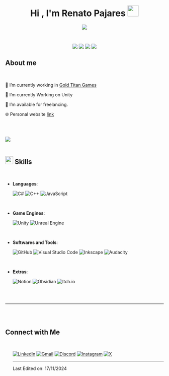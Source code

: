 <h1 align="center"><b>Hi , I'm Renato Pajares </b><img src="https://media.giphy.com/media/hvRJCLFzcasrR4ia7z/giphy.gif" width="35"></h1>
<!--  -->
<p align="center">
  <a href="https://github.com/DenverCoder1/readme-typing-svg">
    <img src="https://readme-typing-svg.herokuapp.com?font=Time+New+Roman&color=d91414&size=25&center=true&vCenter=true&width=600&height=100&lines=Game+Programmer,;Game+Designer,;Game+Sound">
  </a>
</p>

<br>


<p align="left"> 
 <p align="center">
<img src="https://img.shields.io/badge/Age-21-yellow" />
  <img src="https://img.shields.io/badge/Focus-Game%20Development-red" />
  <img src="https://img.shields.io/badge/Lives-Lima%20Perú-red" />
  <img src="https://img.shields.io/badge/Languages-Spanish%20%26%20English-red" />
</p>


## **About me**

<br>



🔭 I’m currently working in [Gold Titan Games](https://goldtitangames.com/)

🌱 I’m currently Working on Unity

🤝 I’m available for freelancing.

🌐 Personal website [link](https://nat0ezk.github.io/portafolio/)


<br><br>

<img src="https://user-images.githubusercontent.com/73097560/115834477-dbab4500-a447-11eb-908a-139a6edaec5c.gif"><br><br>

## <img src="https://media2.giphy.com/media/QssGEmpkyEOhBCb7e1/giphy.gif?cid=ecf05e47a0n3gi1bfqntqmob8g9aid1oyj2wr3ds3mg700bl&rid=giphy.gif" width ="25"><b> Skills</b>
<br>

<p align="center">

- **Languages**:
    
    ![C#](https://img.shields.io/badge/c%23-%23239120.svg?style=for-the-badge&logo=csharp&logoColor=white)
    ![C++](https://img.shields.io/badge/c++-%2300599C.svg?style=for-the-badge&logo=c%2B%2B&logoColor=white)
    ![JavaScript](https://img.shields.io/badge/javascript-%23323330.svg?style=for-the-badge&logo=javascript&logoColor=%23F7DF1E)
<br>   
    
- **Game Engines**:

    ![Unity](https://img.shields.io/badge/unity-%23000000.svg?style=for-the-badge&logo=unity&logoColor=white)
    ![Unreal Engine](https://img.shields.io/badge/unrealengine-%23313131.svg?style=for-the-badge&logo=unrealengine&logoColor=white)
    
<br>

- **Softwares and Tools**:

    ![GitHub](https://img.shields.io/badge/github-%23121011.svg?style=for-the-badge&logo=github&logoColor=white)
    ![Visual Studio Code](https://img.shields.io/badge/Visual%20Studio%20Code-0078d7.svg?style=for-the-badge&logo=visual-studio-code&logoColor=white)
    ![Inkscape](https://img.shields.io/badge/Inkscape-e0e0e0?style=for-the-badge&logo=inkscape&logoColor=080A13)
    ![Audacity](https://img.shields.io/badge/Audacity-0000CC?style=for-the-badge&logo=audacity&logoColor=white)


<br>

- **Extras**:

    ![Notion](https://img.shields.io/badge/Notion-%23000000.svg?style=for-the-badge&logo=notion&logoColor=white)
    ![Obsidian](https://img.shields.io/badge/Obsidian-%23483699.svg?style=for-the-badge&logo=obsidian&logoColor=white)
    ![Itch.io](https://img.shields.io/badge/Itch-%23FF0B34.svg?style=for-the-badge&logo=Itch.io&logoColor=white)


</p>

<br>
<br>

-----


<br>
<br>

## Connect with Me
<br>
<div align='left'>

<ul>


[![LinkedIn](https://img.shields.io/badge/linkedin-%230077B5.svg?style=for-the-badge&logo=linkedin&logoColor=white)](https://www.linkedin.com/in/renato-pajares-565b42314/)
[![Gmail](https://img.shields.io/badge/Gmail-D14836?style=for-the-badge&logo=gmail&logoColor=white)](mailto:natopcezk@gmail.com)
[![Discord](https://img.shields.io/badge/Discord-%235865F2.svg?style=for-the-badge&logo=discord&logoColor=white)](https://discordapp.com/users/natoezk)
[![Instagram](https://img.shields.io/badge/Instagram-%23E4405F.svg?style=for-the-badge&logo=Instagram&logoColor=white)](https://www.instagram.com/renatopc24)
[![X](https://img.shields.io/badge/X-%23000000.svg?style=for-the-badge&logo=X&logoColor=white)](https://x.com/NatoEZK)


-----
Last Edited on: 17/11/2024
